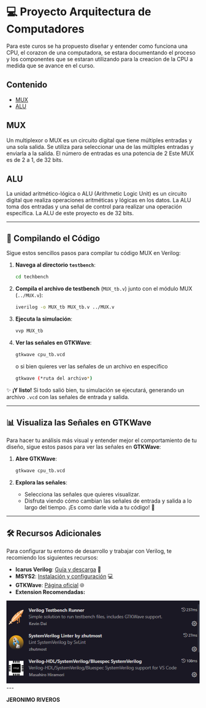 
# 💻 Proyecto Arquitectura de Computadores

Para este curos se ha propuesto diseñar y entender como funciona una CPU, el corazon de una computadora, se estara documentando el proceso y los componentes que se estaran utilizando para la creacion de la CPU a medida que se avance en el curso.

<!-- quiero dar un estilo de linea de tiempo verticalemnte la primera parte seran dos secciones de MUX y ALU -->

## Contenido

- [MUX](#mux)
- [ALU](#alu)

## MUX

Un multiplexor o MUX es un circuito digital que tiene múltiples entradas y una sola salida. 
Se utiliza para seleccionar una de las múltiples entradas y enviarla a la salida. 
El número de entradas es una potencia de 2
Este MUX es de 2 a 1, de 32 bits.


## ALU

La unidad aritmético-lógica o ALU (Arithmetic Logic Unit) es un circuito digital que realiza operaciones aritméticas y lógicas en los datos.
La ALU toma dos entradas y una señal de control para realizar una operación específica.
La ALU de este proyecto es de 32 bits.

---

## 🚀 Compilando el Código

Sigue estos sencillos pasos para compilar tu código MUX en Verilog:

1. **Navega al directorio `testbench`**:
   ```bash
   cd techbench
   ```

2. **Compila el archivo de testbench** (`MUX_tb.v`) junto con el módulo MUX (`../MUX.v`):
   ```bash
   iverilog -o MUX_tb MUX_tb.v ../MUX.v
   ```

3. **Ejecuta la simulación**:
   ```bash
   vvp MUX_tb
   ```

4. **Ver las señales en GTKWave**:
   ```bash
   gtkwave cpu_tb.vcd
   ```
   o si bien quieres ver las señales de un archivo en especifico
   ```bash
   gtkwave (*ruta del archivo*)
   ```

✨ **¡Y listo!** Si todo salió bien, tu simulación se ejecutará, generando un archivo `.vcd` con las señales de entrada y salida.



---

## 📊 Visualiza las Señales en GTKWave

Para hacer tu análisis más visual y entender mejor el comportamiento de tu diseño, sigue estos pasos para ver las señales en **GTKWave**:

1. **Abre GTKWave**:
   ```bash
   gtkwave cpu_tb.vcd
   ```

2. **Explora las señales**:
   - Selecciona las señales que quieres visualizar.
   - Disfruta viendo cómo cambian las señales de entrada y salida a lo largo del tiempo. ¡Es como darle vida a tu código! 🎉

---

## 🛠️ Recursos Adicionales

Para configurar tu entorno de desarrollo y trabajar con Verilog, te recomiendo los siguientes recursos:

- **Icarus Verilog**: [Guía y descarga](https://bleyer.org/icarus/) 📘
- **MSYS2**: [Instalación y configuración](https://www.msys2.org/) 💻
- **GTKWave**: [Página oficial](https://gtkwave.sourceforge.net/) 🌐
- **Extension Recomendadas:**
<img src="./assets/Extensions.png">
---


**JERONIMO RIVEROS**
